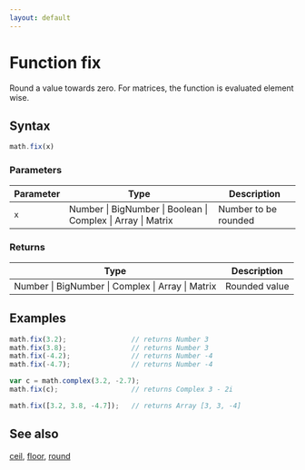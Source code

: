 ```yaml
---
layout: default
---
```


# Function fix

Round a value towards zero.
For matrices, the function is evaluated element wise.


## Syntax

```js
math.fix(x)
```

### Parameters

Parameter | Type | Description
--------- | ---- | -----------
`x` | Number &#124; BigNumber &#124; Boolean &#124; Complex &#124; Array &#124; Matrix | Number to be rounded

### Returns

Type | Description
---- | -----------
Number &#124; BigNumber &#124; Complex &#124; Array &#124; Matrix | Rounded value


## Examples

```js
math.fix(3.2);                // returns Number 3
math.fix(3.8);                // returns Number 3
math.fix(-4.2);               // returns Number -4
math.fix(-4.7);               // returns Number -4

var c = math.complex(3.2, -2.7);
math.fix(c);                  // returns Complex 3 - 2i

math.fix([3.2, 3.8, -4.7]);   // returns Array [3, 3, -4]
```


## See also

[ceil](ceil.html),
[floor](floor.html),
[round](round.html)


<!-- Note: This file is automatically generated from source code comments. Changes made in this file will be overridden. -->
